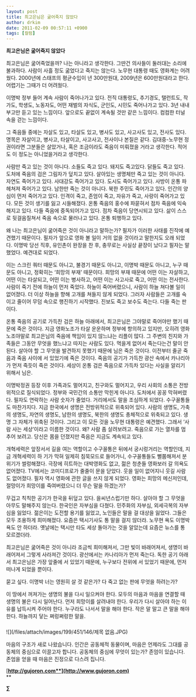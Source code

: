 ```yaml
---
layout: post
title: 최고은님은 굶어죽지 않았다
author: drkim
date: 2011-02-09 00:57:11 +0900
tags: [컬럼]
---
```

 **최고은님은 굶어죽지 않았다**   

  


최고은님은 굶어죽었을까? 나는 아니라고 생각한다. 그딴건 의사들이 둘러대는 소리에 불과하다. 사람이 사흘 정도 굶었다고 죽지는 않는다. 노무현 대통령 때도 영화계는 어려웠다. 2000년에 스태프의 평균수입이 년 300만원대, 2009년은 600만원대라고 한다. 어렵기는 그때가 더 어려웠다.


  


이명박 정부 들어 계속 사람이 죽어나가고 있다. 전직 대통령도, 추기경도, 탤런트도, 작가도, 학생도, 노동자도, 어떤 재벌의 자식도, 군인도, 시민도 죽어나가고 있다. 3년 내내 부고만 듣고 있는 느낌이다. 앞으로도 끝없이 계속될 것만 같은 느낌이다. 컴컴한 터널 속을 걷는 느낌이다. 


  


그 죽음들 중에는 자살도 있고, 타살도 있고, 병사도 있고, 사고사도 있고, 전사도 있다. 명목은 자살이고, 병사고, 타살이고, 사고사고, 전사이나 본질은 같다. 김대중-노무현 정권이라면 그분들은 살았거나, 혹은 조금이라도 죽음이 미뤄졌을 거라고 생각한다. 적어도 이 정도는 아니었을거라고 생각한다. 


  


사람만 죽고 있는 것이 아니다. 소들도 죽고 있다. 돼지도 죽고있다. 닭들도 죽고 있다. 도처에 죽음의 검은 그림자가 덮치고 있다. 살아있는 생명체만 죽고 있는 것이 아니다. 자연도 죽어가고 있다. 사대강도 죽어가고 있다. 도시도 죽어가고 있다. 사방이 온통 파헤쳐져 죽어가고 있다. 남한만 죽는 것이 아니다. 북한 주민도 죽어가고 있다. 인간의 양심이 먼저 죽어가고 있다. 인격이 죽고, 존엄이 죽고, 자유가 죽고, 사랑이 죽어가고 있다. 모든 것이 생기를 잃고 시들해졌다. 온통 죽음의 홍수에 파묻혀서 점차 죽음에 익숙해지고 있다. 다들 죽음에 중독되어가고 있다. 점차 죽음이 당연시되고 있다. 삶이 스스로 뒷걸음질쳐서 죽음 속으로 물러나고 있다. 온통 퇴행하고 있다. 


  


왜 나는 최고은님이 굶어죽은 것이 아니라고 말하는가? 필자가 이러한 사태를 진작에 예견했기 때문이다. 필자가 앞으로 영화 볼 일이 거의 없을 것이라고 말한지도 오래 되었다. 이명박 당선 직후, 유인촌이 완장을 찬 후, 충무로는 사실상 끝장이 났다고 필자는 말했었다. 예견대로 되었다. 


  


이는 스크린 쿼터 때문도 아니고, 불경기 때문도 아니고, 이명박 때문도 아니고, 누구 때문도 아니고, 정확히는 ‘희망의 부재’ 때문이다. 희망의 부재 때문에 어떤 이는 자살하고, 어떤 이는 타살되고, 어떤 이는 병사하고, 어떤 이는 사고사로 죽고, 어떤 이는 전사한다. 사람이 죽기 전에 하늘이 먼저 죽었다. 하늘이 죽어버렸으니, 사람이 하늘 쳐다볼 일이 없어졌다. 더 이상 하늘을 향해 고개를 쳐들지 않게 되었다. 그러자 사람들은 고개를 숙이고 줄이어 무덤 속으로 행진하기 시작했다. 진보도 죽고 보수도 죽는다. 다들 죽는 판이다. 


  


온통 죽음의 공기로 가득찬 검은 하늘 아래에서, 최고은님은 그야말로 죽어야만 했기 때문에 죽은 것이다. 지금 영화노조가 타살 운운하며 정부에 항의하고 있지만, 오히려 영화노조야말로 최고은님의 죽음에 책임이 있지 않느냐는 리플이 많다. 그 주변의 친지와 가족들은 그동안 무엇을 했느냐고 따지는 사람도 있다. 먹을게 없어서 죽는다는건 말이 안 된다. 살아야 할 그 무엇을 발견하지 못했기 때문에 님은 죽은 것이다. 이전부터 줄곧 죽음과 죽음 사이에 서 있었기에 죽은 것이다. 죽음의 공기가 가득찬 광산 속에서 카나리아가 먼저 죽듯이 죽은 것이다. 세상이 온통 검은 죽음으로 가득차 있다는 사실을 알리기 위해서 님은. 


  


이명박정권 등장 이후 가족과도 멀어지고, 친구와도 멀어지고, 우리 사회의 소통은 전방위적으로 질식되었다. 정부와 국민간의 소통만 막힌게 아니다. 도처에서 꽁꽁 막혀버렸다. 필자도 연락하는 사람 숫자가 줄었다. 거리에서도 말을 조심하게 되었다. 수구꼴통들도 마찬가지다. 지금 한국에서 생명은 전방위적으로 위축되어 있다. 사람의 생명도, 가축의 생명도, 자연의 생명도, 남한의 생명도, 북한의 생명도 총체적으로 위축되고 있다. 생명 그 자체가 위축된 것이다. 그리고 이 모든 것을 노무현 대통령은 예견했다. 그래서 ‘사람 사는 세상’이라고 이름한 것이다. 왜? 사람 좀 살려보려고. 죽음으로 가는 열차를 멈추어 보려고. 당신은 몸을 던졌지만 죽음은 지금도 계속되고 있다. 


  


개혁세력은 앞장서서 길을 여는 역할이고 수구꼴통은 뒤에서 궁시렁거리는 역할인데, 지금 개혁세력이 하 기가 막혀 일제히 침묵모드로 들어가니, 수구꼴통들도 뻘쭘해져서 분위기가 썰렁해졌다. 극장에 히트하는 대박영화도 없고, 젊은 청춘들 영화보러 갈 의욕도 없어졌다. TV에서는 코미디프로가 줄줄이 문을 닫았다. 웃을 일이 없어지니 웃길 사람도 없어졌다. 필자 역시 영화에 관한 글을 쓰지 않게 되었다. 영화는 희망의 메신저인데, 절망이가 희망이를 죽여버렸으니 더 무슨 말을 하겠는가? 


  


무겁고 칙칙한 공기가 한국을 뒤덮고 있다. 을씨년스럽기만 하다. 살아야 할 그 무엇을 아무도 말해주지 않는다. 한국인은 자부심을 다쳤다. 민주화의 자부심, 외세극복의 자부심을 잃었다. 젊은이는 도전할 용기를 잃었고, 노인들은 말을 걸 대상을 잃었다. 그들은 모두 조용하게 희미해졌다. 요즘은 택시기사도 통 말을 걸지 않더라. 노무현 욕도 이명박 욕도 안 하더라. 옛날에는 택시만 타도 세상 돌아가는 것을 알았는데 요즘은 뉴스를 통 모르겠더라. 


  


최고은님은 굶어죽은 것이 아니라 조금씩 희미해져서, 그만 빛이 바래어져서, 생명이 바래어져서 그렇게 사라져간 것이다. 광산에서는 카나리아가 먼저 죽는다. 독한 공기 아래서 최고은님은 가장 앞줄에 서 있었기 때문에, 누구보다 전위에 서 있었기 때문에, 먼저 떠나게 되었을 뿐이다. 



묻고 싶다. 이명박 너는 영원히 살 것 같은가? 다 죽고 없는 판에 무엇을 하려는가?



이 땅에서 꺼져가는 생명의 불을 다시 일으켜야 한다. 모두의 마음과 마음을 연결할 때 생명의 불은 다시 일어난다. 먼저 희망이를 살려내야 한다. 우리가 다시 살아야 하는 이유를 납득시켜 주어야 한다. 누구라도 나서서 말을 해야 한다. 작은 말 말고 큰 말을 해야 한다. 하늘까지 닿는 쩌렁쩌렁한 말을.











###





 ![](/files/attach/images/199/451/146/제목 없음.JPG)



   
마음의 구조가 새로 나왔습니다. 인간은 공동체적 동물이며, 마음은 언제라도 그대를 공동체의 중심으로 이끌고자 합니다. 공동체의 중심에 무엇이 있는가? 존엄이 있습니다. 존엄을 얻을 때 마음은 진정으로 다스려 집니다. 


  




[**http://gujoron.com**](http://www.gujoron.com)**  
** 

**∑**